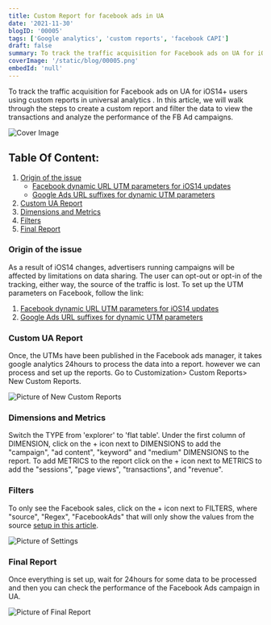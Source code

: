 ```yaml
---
title: Custom Report for facebook ads in UA
date: '2021-11-30'
blogID: '00005'
tags: ['Google analytics', 'custom reports', 'facebook CAPI']
draft: false
summary: To track the traffic acquisition for Facebook ads on UA for iOS14+ users using custom reports in google analytics.
coverImage: '/static/blog/00005.png'
embedId: 'null'
---
```


To track the traffic acquisition for Facebook ads on UA for iOS14+ users using custom reports in universal analytics . In this article, we will walk through the steps to create a custom report and filter the data to view the transactions and analyze the performance of the FB Ad campaigns.

![Cover Image](/static/blog/00005.png)

## Table Of Content:

1. [Origin of the issue](#origin-of-the-issue)
   - [Facebook dynamic URL UTM parameters for iOS14 updates](#origin-of-the-issue)
   - [Google Ads URL suffixes for dynamic UTM parameters](#origin-of-the-issue)
2. [Custom UA Report](#custom-ua-report)
3. [Dimensions and Metrics](#dimensions-and-metrics)
4. [Filters](#filters)
5. [Final Report](#final-report)

### Origin of the issue

As a result of iOS14 changes, advertisers running campaigns will be affected by limitations on data sharing. The user can opt-out or opt-in of the tracking, either way, the source of the traffic is lost. To set up the UTM parameters on Facebook, follow the link:

1. [Facebook dynamic URL UTM parameters for iOS14 updates](/blog/facebook/facebook-dynamic-url-utm-parameters-for-ios14-updates)
2. [Google Ads URL suffixes for dynamic UTM parameters](/blog/google-ads/google-ads-url-suffixes-utm-for-dynamic-paramters)

### Custom UA Report

Once, the UTMs have been published in the Facebook ads manager, it takes google analytics 24hours to process the data into a report. however we can process and set up the reports. Go to Customization> Custom Reports> New Custom Reports.

![Picture of New Custom Reports](/static/blog/00005_1.png)

### Dimensions and Metrics

Switch the TYPE from 'explorer' to 'flat table'. Under the first column of DIMENSION, click on the + icon next to DIMENSIONS to add the "campaign", "ad content", "keyword" and "medium" DIMENSIONS to the report. To add METRICS to the report click on the + icon next to METRICS to add the "sessions", "page views", "transactions", and "revenue".

### Filters

To only see the Facebook sales, click on the + icon next to FILTERS, where "source", "Regex", "FacebookAds" that will only show the values from the source [setup in this article](/blog/facebook/facebook-dynamic-url-utm-parameters-for-ios14-updates).

![Picture of Settings](/static/blog/00005_2.png)

### Final Report

Once everything is set up, wait for 24hours for some data to be processed and then you can check the performance of the Facebook Ads campaign in UA.

![Picture of Final Report](/static/blog/00005_3.png)
